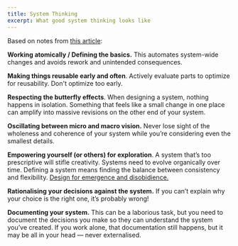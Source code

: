 ```yaml
---
title: System Thinking
excerpt: What good system thinking looks like
---
```


Based on notes from [this article](https://uxdesign.cc/every-design-is-a-system-28bb9bf028b7):

**Working atomically / Defining the basics.** This automates system-wide changes and avoids rework and unintended consequences.

**Making things reusable early and often**. Actively evaluate parts to optimize for reusability. Don't optimize too early. 

**Respecting the butterfly effects**. When designing a system, nothing happens in isolation. Something that feels like a small change in one place can amplify into massive revisions on the other end of your system.

**Oscillating between micro and macro vision.** Never lose sight of the wholeness and coherence of your system while you’re considering even the smallest details.

**Empowering yourself (or others) for exploration**. A system that’s too prescriptive will stifle creativity. Systems need to evolve organically over time. Defining a system means finding the balance between consistency and flexibility. [Design for emergence and disobidience.](https://stories.platformdesigntoolkit.com/7-key-platform-design-principles-d84cc78b9218)

**Rationalising your decisions against the system.** If you can’t explain why your choice is the right one, it’s probably wrong!

**Documenting your system.** This can be a laborious task, but you need to document the decisions you make so they can understand the system you’ve created. If you work alone, that documentation still happens, but it may be all in your head — never externalised.


